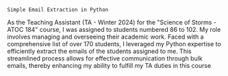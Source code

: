 ` Simple Email Extraction in Python `

As the Teaching Assistant (TA - Winter 2024) for the "Science of Storms - ATOC 184" course, I was assigned to students numbered 86 to 102. My role involves managing and overseeing their academic work. Faced with a comprehensive list of over 170 students, I leveraged my Python expertise to efficiently extract the emails of the students assigned to me. This streamlined process allows for effective communication through bulk emails, thereby enhancing my ability to fulfill my TA duties in this course
